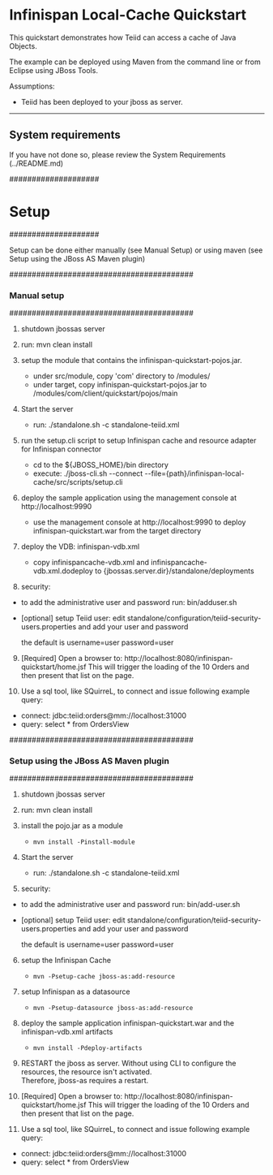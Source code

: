 Infinispan Local-Cache Quickstart
================================

This quickstart demonstrates how Teiid can access a cache of Java Objects.

The example can be deployed using Maven from the command line or from Eclipse using
JBoss Tools.

Assumptions:
-  Teiid has been deployed to your jboss as server.

-------------------
System requirements
-------------------

If you have not done so, please review the System Requirements (../README.md)


####################
#   Setup
####################

Setup can be done either manually (see Manual Setup) or using maven (see Setup using the JBoss AS Maven plugin) 


#########################################
### Manual setup
#########################################

1) shutdown jbossas server

2) run:  mvn clean install

3) setup the module that contains the infinispan-quickstart-pojos.jar.
	-	under  src/module,  copy 'com' directory to <jbossas-dir>/modules/
	-   under  target, copy  infinispan-quickstart-pojos.jar to <jbossas-dir>/modules/com/client/quickstart/pojos/main

4) Start the server

	*  run:  ./standalone.sh -c standalone-teiid.xml

5) run the setup.cli  script to setup Infinispan cache and resource adapter for Infinispan connector

	-	cd to the ${JBOSS_HOME}/bin directory
	-	execute:  ./jboss-cli.sh --connect --file={path}/infinispan-local-cache/src/scripts/setup.cli 
            
6) deploy the sample application using the management console at http://localhost:9990

	* use the management console at http://localhost:9990 to deploy infinispan-quickstart.war from the target directory
	
7) deploy the VDB: infinispan-vdb.xml

	* copy infinispancache-vdb.xml and infinispancache-vdb.xml.dodeploy to {jbossas.server.dir}/standalone/deployments	

8) security:

-  to add the administrative user and password run: bin/adduser.sh   
-  [optional] setup Teiid user:  edit standalone/configuration/teiid-security-users.properties and add your user and password

	the default is username=user   password=user

9) [Required] Open a browser to:  http://localhost:8080/infinispan-quickstart/home.jsf
This will trigger the loading of the 10 Orders and then present that list on the page.

10) Use a sql tool, like SQuirreL, to connect and issue following example query:

-  connect:  jdbc:teiid:orders@mm://localhost:31000
-  query: select * from OrdersView



#########################################
### Setup using the JBoss AS Maven plugin
#########################################

1) shutdown jbossas server

2) run:  mvn clean install

3) install the pojo.jar as a module

	*  `mvn install -Pinstall-module`


4) Start the server

	*  run:  ./standalone.sh -c standalone-teiid.xml
	
5) security:

-  to add the administrative user and password run: bin/add-user.sh   
-  [optional] setup Teiid user:  edit standalone/configuration/teiid-security-users.properties and add your user and password

	the default is username=user   password=user
	

6) setup the Infinispan Cache

    * `mvn -Psetup-cache jboss-as:add-resource` 
    
7) setup Infinispan as a datasource
    
    * `mvn -Psetup-datasource jboss-as:add-resource`  
    
8) deploy the sample application infinispan-quickstart.war and the infinispan-vdb.xml artifacts

	* `mvn install -Pdeploy-artifacts`
	
9) RESTART the jboss as server.  Without using CLI to configure the resources, the resource isn't activated.  
		Therefore, jboss-as requires a restart.
	
10) [Required] Open a browser to:  http://localhost:8080/infinispan-quickstart/home.jsf
This will trigger the loading of the 10 Orders and then present that list on the page.

11) Use a sql tool, like SQuirreL, to connect and issue following example query:

-  connect:  jdbc:teiid:orders@mm://localhost:31000
-  query: select * from OrdersView
